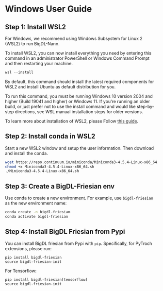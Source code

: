 # Windows User Guide

## Step 1: Install WSL2

For Windows, we recommend using Windows Subsystem for Linux 2 (WSL2) to run BigDL-Nano. 

To install WSL2, you can now install everything you need by entering this command in an administrator PowerShell or Windows Command Prompt and then restarting your machine.  

```powershell
wsl --install
```

By default, this command should install the latest required components for WSL2 and install Ubuntu as default distribution for you. 

To run this command, you must be running Windows 10 version 2004 and higher (Build 19041 and higher) or Windows 11. If you're running an older build, or just prefer not to use the install command and would like step-by-step directions, see WSL manual installation steps for older versions.

To learn more about installation of WSL2, please Follow [this guide](https://docs.microsoft.com/en-us/windows/wsl/install-win10). 

## Step 2: Install conda in WSL2

 Start a new WSL2 window and setup the user information. Then download and install the conda. 
 
```bash
wget https://repo.continuum.io/miniconda/Miniconda3-4.5.4-Linux-x86_64.sh
chmod +x Miniconda3-4.5.4-Linux-x86_64.sh
./Miniconda3-4.5.4-Linux-x86_64.sh
```

## Step 3: Create a BigDL-Friesian env 

Use conda to create a new environment. For example, use `bigdl-friesian` as the new environment name: 

```bash
conda create -n bigdl-friesian
conda activate bigdl-friesian
```


## Step 4: Install BigDL Friesian from Pypi

You can install BigDL friesian from Pypi with `pip`. Specifically, for PyTroch extensions, please run:

```
pip install bigdl-friesian
source bigdl-friesian-init
```

For Tensorflow:

```
pip install bigdl-friesian[tensorflow]
source bigdl-friesian-init
```